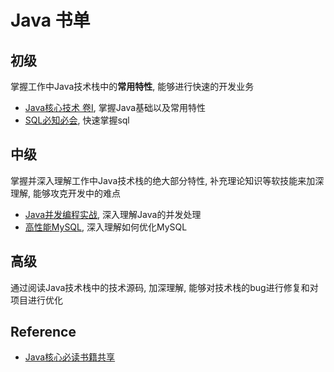 # Java 书单

## 初级

掌握工作中Java技术栈中的**常用特性**, 能够进行快速的开发业务

- [Java核心技术 卷I](https://book.douban.com/subject/26880667/), 掌握Java基础以及常用特性
- [SQL必知必会](https://book.douban.com/subject/24250054/), 快速掌握sql

## 中级

掌握并深入理解工作中Java技术栈的绝大部分特性, 补充理论知识等软技能来加深理解, 能够攻克开发中的难点

- [Java并发编程实战](https://book.douban.com/subject/10484692/), 深入理解Java的并发处理
- [高性能MySQL](https://book.douban.com/subject/23008813/), 深入理解如何优化MySQL

## 高级

通过阅读Java技术栈中的技术源码, 加深理解, 能够对技术栈的bug进行修复和对项目进行优化

## Reference

- [Java核心必读书籍共享](https://www.jianshu.com/p/454fc1e6cbe2)
